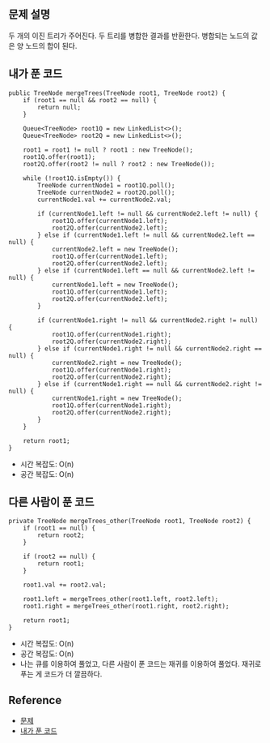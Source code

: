 ## 문제 설명
두 개의 이진 트리가 주어진다. 두 트리를 병합한 결과를 반환한다. 병합되는 노드의 값은 양 노드의 합이 된다.

## 내가 푼 코드
```
public TreeNode mergeTrees(TreeNode root1, TreeNode root2) {
    if (root1 == null && root2 == null) {
        return null;
    }
    
    Queue<TreeNode> root1Q = new LinkedList<>();
    Queue<TreeNode> root2Q = new LinkedList<>();
    
    root1 = root1 != null ? root1 : new TreeNode();
    root1Q.offer(root1);
    root2Q.offer(root2 != null ? root2 : new TreeNode());
    
    while (!root1Q.isEmpty()) {
        TreeNode currentNode1 = root1Q.poll();
        TreeNode currentNode2 = root2Q.poll();
        currentNode1.val += currentNode2.val;
        
        if (currentNode1.left != null && currentNode2.left != null) {
            root1Q.offer(currentNode1.left);
            root2Q.offer(currentNode2.left);
        } else if (currentNode1.left != null && currentNode2.left == null) {
            currentNode2.left = new TreeNode();
            root1Q.offer(currentNode1.left);
            root2Q.offer(currentNode2.left);
        } else if (currentNode1.left == null && currentNode2.left != null) {
            currentNode1.left = new TreeNode();
            root1Q.offer(currentNode1.left);
            root2Q.offer(currentNode2.left);
        }
        
        if (currentNode1.right != null && currentNode2.right != null) {
            root1Q.offer(currentNode1.right);
            root2Q.offer(currentNode2.right);
        } else if (currentNode1.right != null && currentNode2.right == null) {
            currentNode2.right = new TreeNode();
            root1Q.offer(currentNode1.right);
            root2Q.offer(currentNode2.right);
        } else if (currentNode1.right == null && currentNode2.right != null) {
            currentNode1.right = new TreeNode();
            root1Q.offer(currentNode1.right);
            root2Q.offer(currentNode2.right);
        }
    }
    
    return root1;
}
```
* 시간 복잡도: O(n)
* 공간 복잡도: O(n)

## 다른 사람이 푼 코드
```
private TreeNode mergeTrees_other(TreeNode root1, TreeNode root2) {
    if (root1 == null) {
        return root2;
    }
    
    if (root2 == null) {
        return root1;
    }
    
    root1.val += root2.val;
    
    root1.left = mergeTrees_other(root1.left, root2.left);
    root1.right = mergeTrees_other(root1.right, root2.right);
    
    return root1;
}
```
* 시간 복잡도: O(n)
* 공간 복잡도: O(n)
* 나는 큐를 이용하여 풀었고, 다른 사람이 푼 코드는 재귀를 이용하여 풀었다. 재귀로 푸는 게 코드가 더 깔끔하다.

## Reference
* [문제](https://leetcode.com/problems/merge-two-binary-trees/)
* [내가 푼 코드](https://github.com/smpark1020/leetcode-practice/blob/master/src/leetcode/tree/Q617.java)